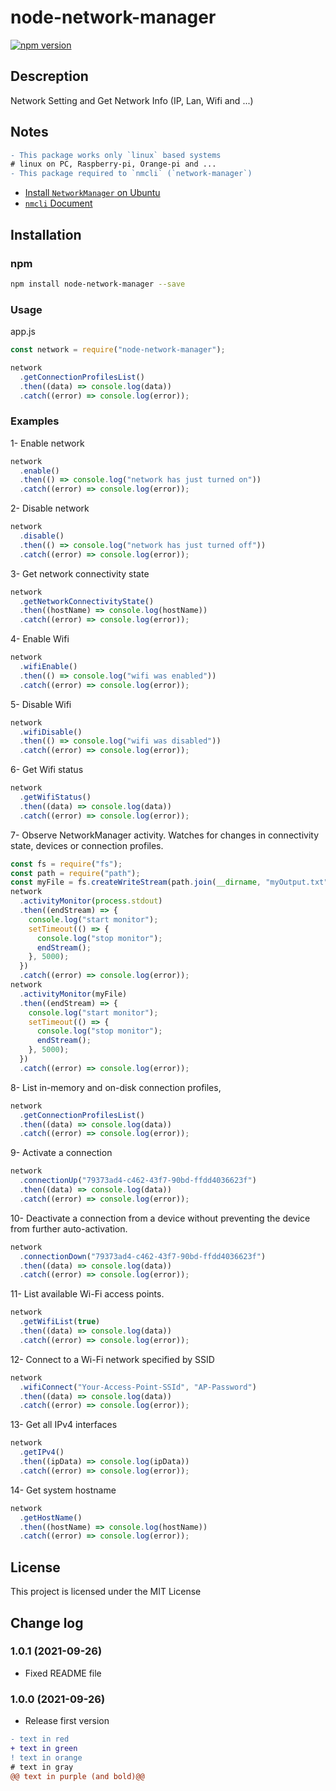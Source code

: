 # node-network-manager

[![npm version](https://badge.fury.io/js/node-network-manager.svg)](https://www.npmjs.com/package/node-network-manager)

## Descreption

Network Setting and Get Network Info (IP, Lan, Wifi and ...)

## Notes

```diff
- This package works only `linux` based systems
# linux on PC, Raspberry-pi, Orange-pi and ...
- This package required to `nmcli` (`network-manager`)
```

- [Install `NetworkManager` on Ubuntu](https://help.ubuntu.com/community/NetworkManager)
- [`nmcli` Document](https://developer-old.gnome.org/NetworkManager/stable/nmcli.html)

## Installation

### npm

```bash
npm install node-network-manager --save
```

### Usage

app.js

```javascript
const network = require("node-network-manager");

network
  .getConnectionProfilesList()
  .then((data) => console.log(data))
  .catch((error) => console.log(error));
```

### Examples

1- Enable network

```javascript
network
  .enable()
  .then(() => console.log("network has just turned on"))
  .catch((error) => console.log(error));
```

2- Disable network

```javascript
network
  .disable()
  .then(() => console.log("network has just turned off"))
  .catch((error) => console.log(error));
```

3- Get network connectivity state

```javascript
network
  .getNetworkConnectivityState()
  .then((hostName) => console.log(hostName))
  .catch((error) => console.log(error));
```

4- Enable Wifi

```javascript
network
  .wifiEnable()
  .then(() => console.log("wifi was enabled"))
  .catch((error) => console.log(error));
```

5- Disable Wifi

```javascript
network
  .wifiDisable()
  .then(() => console.log("wifi was disabled"))
  .catch((error) => console.log(error));
```

6- Get Wifi status

```javascript
network
  .getWifiStatus()
  .then((data) => console.log(data))
  .catch((error) => console.log(error));
```

7- Observe NetworkManager activity. Watches for changes in connectivity state, devices or connection profiles.

```javascript
const fs = require("fs");
const path = require("path");
const myFile = fs.createWriteStream(path.join(__dirname, "myOutput.txt"));
network
  .activityMonitor(process.stdout)
  .then((endStream) => {
    console.log("start monitor");
    setTimeout(() => {
      console.log("stop monitor");
      endStream();
    }, 5000);
  })
  .catch((error) => console.log(error));
network
  .activityMonitor(myFile)
  .then((endStream) => {
    console.log("start monitor");
    setTimeout(() => {
      console.log("stop monitor");
      endStream();
    }, 5000);
  })
  .catch((error) => console.log(error));
```

8- List in-memory and on-disk connection profiles,

```javascript
network
  .getConnectionProfilesList()
  .then((data) => console.log(data))
  .catch((error) => console.log(error));
```

9- Activate a connection

```javascript
network
  .connectionUp("79373ad4-c462-43f7-90bd-ffdd4036623f")
  .then((data) => console.log(data))
  .catch((error) => console.log(error));
```

10- Deactivate a connection from a device without preventing the device from further auto-activation.

```javascript
network
  .connectionDown("79373ad4-c462-43f7-90bd-ffdd4036623f")
  .then((data) => console.log(data))
  .catch((error) => console.log(error));
```

11- List available Wi-Fi access points.

```javascript
network
  .getWifiList(true)
  .then((data) => console.log(data))
  .catch((error) => console.log(error));
```

12- Connect to a Wi-Fi network specified by SSID

```javascript
network
  .wifiConnect("Your-Access-Point-SSId", "AP-Password")
  .then((data) => console.log(data))
  .catch((error) => console.log(error));
```

13- Get all IPv4 interfaces

```javascript
network
  .getIPv4()
  .then((ipData) => console.log(ipData))
  .catch((error) => console.log(error));
```

14- Get system hostname

```javascript
network
  .getHostName()
  .then((hostName) => console.log(hostName))
  .catch((error) => console.log(error));
```

## License

This project is licensed under the MIT License

## Change log

### 1.0.1 (2021-09-26)

- Fixed README file

### 1.0.0 (2021-09-26)

- Release first version

```diff
- text in red
+ text in green
! text in orange
# text in gray
@@ text in purple (and bold)@@
```
